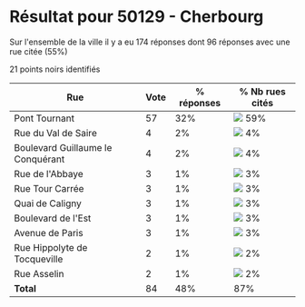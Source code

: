 # Résultat pour 50129 - Cherbourg

Sur l'ensemble de la ville il y a eu 174 réponses dont 96 réponses avec une rue citée (55%)

21 points noirs identifiés

| Rue | Vote | % réponses | % Nb rues cités|
|-----|------|------------|----------------|
| Pont Tournant | 57 | 32% | <img src="../../img/bar_59.gif" />&nbsp;59%|
| Rue du Val de Saire | 4 | 2% | <img src="../../img/bar_4.gif" />&nbsp;4%|
| Boulevard Guillaume le Conquérant | 4 | 2% | <img src="../../img/bar_4.gif" />&nbsp;4%|
| Rue de l'Abbaye | 3 | 1% | <img src="../../img/bar_3.gif" />&nbsp;3%|
| Rue Tour Carrée | 3 | 1% | <img src="../../img/bar_3.gif" />&nbsp;3%|
| Quai de Caligny | 3 | 1% | <img src="../../img/bar_3.gif" />&nbsp;3%|
| Boulevard de l'Est | 3 | 1% | <img src="../../img/bar_3.gif" />&nbsp;3%|
| Avenue de Paris | 3 | 1% | <img src="../../img/bar_3.gif" />&nbsp;3%|
| Rue Hippolyte de Tocqueville | 2 | 1% | <img src="../../img/bar_2.gif" />&nbsp;2%|
| Rue Asselin | 2 | 1% | <img src="../../img/bar_2.gif" />&nbsp;2%|
| **Total** | 84 | 48% | 87%|
